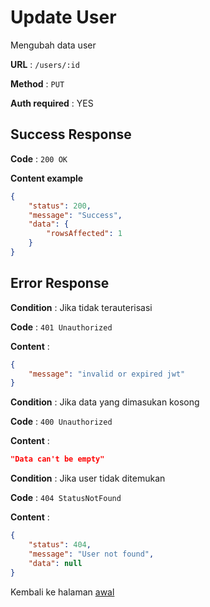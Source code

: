 # Update User

Mengubah data user

**URL** : `/users/:id`

**Method** : `PUT`

**Auth required** : YES

## Success Response

**Code** : `200 OK`

**Content example**

```json
{
    "status": 200,
    "message": "Success",
    "data": {
        "rowsAffected": 1
    }
}
```

## Error Response

**Condition** : Jika tidak terauterisasi

**Code** : `401 Unauthorized`

**Content** :

```json
{
    "message": "invalid or expired jwt"
}
```

**Condition** : Jika data yang dimasukan kosong

**Code** : `400 Unauthorized`

**Content** :

```json
"Data can't be empty"
```
**Condition** : Jika user tidak ditemukan

**Code** : `404 StatusNotFound`

**Content** :

```json
{
    "status": 404,
    "message": "User not found",
    "data": null
}
```

Kembali ke halaman [awal](../README.md)
